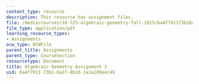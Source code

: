 ```yaml
---
content_type: resource
description: This resource has assignment files.
file: /media/courses/18-725-algebraic-geometry-fall-2015/6a4f791173b16a278b2d1a1a189eec49_MIT18_725F15_hw3.pdf
file_type: application/pdf
learning_resource_types:
- Assignments
ocw_type: OCWFile
parent_title: Assignments
parent_type: CourseSection
resourcetype: Document
title: Algebraic Geometry Assignment 3
uid: 6a4f7911-73b1-6a27-8b2d-1a1a189eec49
---
```

